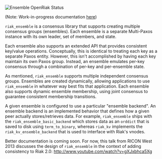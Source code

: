 ![Ensemble OpenRiak Status](https://github.com/OpenRiak/riak_ensemble/actions/workflows/erlang.yml/badge.svg?branch=openriak-3.2)

(Note: Work-in-progress documentation [here](https://github.com/basho/riak_ensemble/blob/develop/doc/Readme.md))

`riak_ensemble` is a consensus library that supports creating multiple
consensus groups (ensembles). Each ensemble is a separate Multi-Paxos
instance with its own leader, set of members, and state.

Each ensemble also supports an extended API that provides consistent
key/value operations. Conceptually, this is identical to treating each
key as a separate Paxos entity. However, this isn't accomplished by
having each key maintain its own Paxos group. Instead, an ensemble
emulates per-key consensus through a combination of per-key and
per-ensemble state.

As mentioned, `riak_ensemble` supports multiple independent consensus
groups. Ensembles are created dynamically, allowing applications to
use `riak_ensemble` in whatever way best fits that
application. Each ensemble also supports dynamic ensemble membership,
using joint consensus to guarantee consistent membership transitions.

A given ensemble is configured to use a particular "ensemble backend".
An ensemble backend is an implemented behavior that defines how a given
peer actually stores/retrieves data. For example, `riak_ensemble`
ships with the `riak_ensemble_basic_backend` which stores data as an
`orddict` that is saved to disk using `term_to_binary`, whereas
`riak_kv` implements the `riak_kv_ensemble_backend` that is used to
interface with Riak's vnodes.

Better documentation is coming soon. For now, this talk from RICON
West 2013 discusses the design of `riak_ensemble` in the context of
adding consistency to Riak 2.0:
http://www.youtube.com/watch?v=gXJxbhca5Xg
